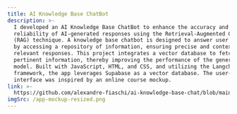 ```yaml
---
title: AI Knowledge Base ChatBot
description: >-
  I developed an AI Knowledge Base ChatBot to enhance the accuracy and
  reliability of AI-generated responses using the Retrieval-Augmented Generation
  (RAG) technique. A knowledge base chatbot is designed to answer user queries
  by accessing a repository of information, ensuring precise and contextually
  relevant responses. This project integrates a vector database to fetch
  pertinent information, thereby improving the performance of the generative AI
  model. Built with JavaScript, HTML, and CSS, and utilizing the Langchain
  framework, the app leverages Supabase as a vector database. The user-friendly
  interface was inspired by an online course mockup.
link: >-
  https://github.com/alexandre-fiaschi/ai-knowledge-base-chat/blob/main/README.md
imgSrc: /app-mockup-resized.png
---
```


